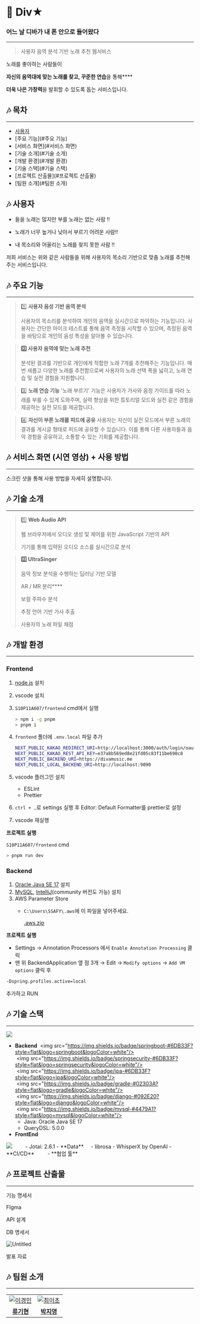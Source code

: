 # **🎤 Div★**

### **어느 날 디바가 내 폰 안으로 들어왔다**

---

> 사용자 음역 분석 기반 노래 추천 웹서비스
> 

노래를 좋아하는 사람들이

**자신의 음역대에 맞는 노래를 찾고, 꾸준한 연습**을 통해****

**더욱 나은 가창력**을 발휘할 수 있도록 돕는 서비스입니다.


## **🎶** 목차

---

- [사용자](#사용자)
- [주요 기능](#주요 기능)
- [서비스 화면](#서비스 화면)
- [기술 소개](#기술 소개)
- [개발 환경](#개발 환경)
- [기술 스택](#기술 스택)
- [프로젝트 산출물](#프로젝트 산출물)
- [팀원 소개](#팀원 소개)


## **🎶 사용자**

- 들을 노래는 많지만 부를 노래는 없는 사람 ‼️

- 노래가 너무 높거나 낮아서 부르기 어려운 사람‼️

- 내 목소리와 어울리는 노래를 찾지 못한 사람 ‼️

저희 서비스는 위와 같은 사람들을 위해 사용자의 목소리 기반으로 맞춤 노래를 추천해주는 서비스입니다.


## **🎶 주요 기능**

---

> 1️⃣ **사용자 음성 기반 음역 분석**
> 
> 
> 사용자의 목소리를 분석하여 개인의 음역을 실시간으로 파악하는 기능입니다. 사용자는 간단한 마이크 테스트를 통해 음역 측정을 시작할 수 있으며, 측정된 음역을 바탕으로 개인의 음성 특성을 알아볼 수 있습니다.
> 

> **2️⃣ 사용자 음역에 맞는 노래 추천**
> 
> 
> 분석된 결과를 기반으로 개인에게 적합한 노래 7개를 추천해주는 기능입니다. 매번 새롭고 다양한 노래를 추천함으로써 사용자의 노래 선택 폭을 넓히고, 노래 연습 및 실전 경험을 지원합니다.
> 

> 3️⃣ **노래 연습 기능**
'노래 부르기' 기능은 사용자가 가사와 음정 가이드를 따라 노래를 부를 수 있게 도와주며, 실력 향상을 위한 튜토리얼 모드와 실전 같은 경험을 제공하는 실전 모드를 제공합니다.
> 

> 4️⃣ **자신이 부른 노래를 피드에 공유**
사용자는 자신이 실전 모드에서 부른 노래의 결과를 게시글 형태로 피드에 공유할 수 있습니다. 이를 통해 다른 사용자들과 음악 경험을 공유하고, 소통할 수 있는 기회를 제공합니다.
> 


## **🎶 서비스 화면 (시연 영상) +** 사용 방법

---


스크린 샷을 통해 사용 방법을 자세히 설명합니다.

## **🎶 기술 소개**

---

> 1️⃣ **Web Audio API**
> 
> 
> 웹 브라우저에서 오디오 생성 및 제어를 위한 JavaScript 기반의 API
> 
> 기기를 통해 입력된 오디오 소스를 실시간으로 분석
> 


> **2️⃣ UltraSinger**
> 
> 
> 음악 정보 분석을 수행하는 딥러닝 기반 모델
> 
> AR / MR 분리****
> 
> 보컬 주파수 분석
> 
> 추정 언어 기반 가사 추출
> 
> 사용자의 노래 파일 채점
> 


## **🎶** 개발 환경

---

### **Frontend**

1. [node.js](https://nodejs.org/dist/v20.11.0/node-v20.11.0-x64.msi) 설치
2. vscode 설치
3. `S10P11A607/frontend` cmd에서 실행
    
    ```bash
    > npm i -g pnpm
    > pnpm i
    ```
    
4. `frontend` 폴더에 `.env.local` 파일 추가
    
    ```bash
    NEXT_PUBLIC_KAKAO_REDIRECT_URI=http://localhost:3000/auth/login/oauth2/code/kakao
    NEXT_PUBLIC_KAKAO_REST_API_KEY=e37a8b569ed8e21fd05c83f11be698c8
    NEXT_PUBLIC_BACKEND_URI=https://divamusic.me
    NEXT_PUBLIC_LOCAL_BACKEND_URI=http://localhost:9090
    ```
    
5. vscode 플러그인 설치
    - ESLint
    - Prettier
6. `ctrl + ,`로 settings 실행 후 Editor: Default Formatter를 prettier로 설정
7. vscode 재실행

**프로젝트 실행**

`S10P11A607/frontend` cmd

```bash
> pnpm run dev
```

### **Backend**

1. [Oracle Java SE 17](https://download.oracle.com/java/17/archive/jdk-17.0.9_windows-x64_bin.exe) 설치
2. [MySQL](https://downloads.mysql.com/archives/get/p/25/file/mysql-installer-community-8.0.34.0.msi), [IntelliJ](https://www.jetbrains.com/ko-kr/idea/download/?section=windows)(community 버전도 가능) 설치
3. AWS Parameter Store
    - `C:\Users\SSAFY\.aws`에 이 파일을 넣어주세요.
        
        [.aws.zip](https://prod-files-secure.s3.us-west-2.amazonaws.com/7c627ca3-6c47-48ff-b3f2-5d897f6a09ae/020c3210-7aa9-49d4-ba8d-29d98fb8db74/.aws.zip)
        

**프로젝트 실행**

- Settings → Annotation Processors 에서 `Enable Annotation Processing` 클릭
- 맨 위 BackendApplication 옆 점 3개 → Edit → `Modify options` → `Add VM options` 클릭 후

```bash
-Dspring.profiles.active=local
```

추가하고 RUN


## **🎶 기술 스택**

---
<img src="https://img.shields.io/badge/java-007396?style=for-the-badge&logo=java&logoColor=white">

- **Backend**
 <img src="https://img.shields.io/badge/springboot-#6DB33F?style=flat&logo=springboot&logoColor=white"/>
 <img src="https://img.shields.io/badge/springsecurity-#6DB33F?style=flat&logo=springsecurity&logoColor=white"/>
 <img src="https://img.shields.io/badge/jpa-#6DB33F?style=flat&logo=jpa&logoColor=white"/>
 <img src="https://img.shields.io/badge/gradle-#02303A?style=flat&logo=gradle&logoColor=white"/>
 <img src="https://img.shields.io/badge/django-#092E20?style=flat&logo=django&logoColor=white"/>
 <img src="https://img.shields.io/badge/mysql-#4479A1?style=flat&logo=mysql&logoColor=white"/>
    - Java: Oracle Java SE 17
    - QueryDSL: 5.0.0
- **FrontEnd**
 <img src="https://img.shields.io/badge/react-61DAFB?style=for-the-badge&logo=react&logoColor=black">
 <img src="https://img.shields.io/badge/nodedotjs-339933?style=for-the-badge&logo=nodedotjs&logoColor=white"/>
 <img src="https://img.shields.io/badge/typescript-#3178C6?style=flat&logo=typescript&logoColor=white">
 <img src="https://img.shields.io/badge/pnpm-F69220?style=flat&logo=pnpm&logoColor=black"/>
 <img src="https://img.shields.io/badge/nextdotjs-#000000?style=flat&logo=nextdotjs&logoColor=white"/>
    - Jotai: 2.6.1
- **Data**
 <img src="https://img.shields.io/badge/tensorflow-#FF6F00?style=flat&logo=tensorflow&logoColor=white"/>
 <img src="https://img.shields.io/badge/pytorch-#EE4C2C?style=flat&logo=pytorch&logoColor=white"/>
    - librosa
    - WhisperX by OpenAI
- **CI/CD**
 <img src="https://img.shields.io/badge/amazonec2-#FF9900?style=flat&logo=amazonec2&logoColor=black"/>
 <img src="https://img.shields.io/badge/jenkins-#D24939?style=flat&logo=jenkins&logoColor=white"/>
 <img src="https://img.shields.io/badge/docker-#2496ED?style=flat&logo=docker&logoColor=white"/>
 <img src="https://img.shields.io/badge/nginx-#009639?style=flat&logo=nginx&logoColor=white"/>
- **협업 툴**
 <img src="https://img.shields.io/badge/gitlab-#FC6D26?style=flat&logo=gitlab&logoColor=white"/>
 <img src="https://img.shields.io/badge/jira-#0052CC?style=flat&logo=jira&logoColor=white"/>
 <img src="https://img.shields.io/badge/mattermost-#0058CC?style=flat&logo=mattermost&logoColor=white"/>
 <img src="https://img.shields.io/badge/notion-#000000?style=flat&logo=notion&logoColor=white"/>
 <img src="https://img.shields.io/badge/figma-#F24E1E?style=flat&logo=figma&logoColor=white"/>


## **🎶 프로젝트 산출물**

---

기능 명세서

FIgma

API 설계

DB 명세서

![Untitled](https://prod-files-secure.s3.us-west-2.amazonaws.com/7c627ca3-6c47-48ff-b3f2-5d897f6a09ae/c72a83a0-f681-4361-a4f4-238d68f7c241/Untitled.png)

발표 자료


## **🎶** 팀원 소개

---

<table>
  <tr>
    <td align="center">
      <a href="https://github.com/meenyweeny">
        <img src="https://github.com/meenyweeny.png" alt="이경민" />
      </a>
    </td>
    <td align="center">
      <a href="https://github.com/yichoya">
        <img src="https://github.com/yichoya.png" alt="최이초" />
      </a>
    </td>
  </tr>
  <tr>
    <td align="center">
      <a href="이미지 주소">
        <b>류기현</b>
      </a>
    </td>
    <td align="center">
      <a href="이미지 주소">
        <b>박지영</b>
      </a>
    </td>
  </tr>
</table>
